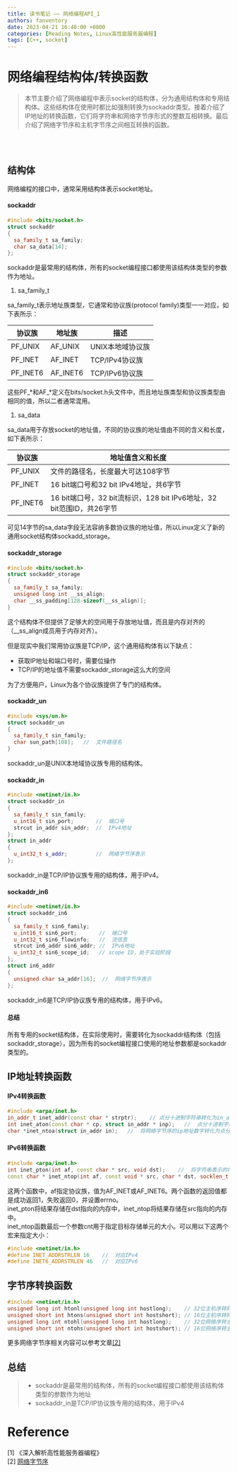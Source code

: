 ```yaml
---
title: 读书笔记 —— 网络编程API_1
authors: fanventory
date: 2023-04-21 16:48:00 +0800
categories: [Reading Notes, Linux高性能服务器编程]
tags: [C++, socket]
---
```


# 网络编程结构体/转换函数
> 本节主要介绍了网络编程中表示socket的结构体，分为通用结构体和专用结构体。这些结构体在使用时都比如强制转换为sockaddr类型。接着介绍了IP地址的转换函数，它们将字符串和网络字节序形式的整数互相转换。最后介绍了网络字节序和主机字节序之间相互转换的函数。

<br>
<br>

## 结构体
网络编程的接口中，通常采用结构体表示socket地址。  

#### sockaddr
```c++
#include <bits/socket.h>
struct sockaddr
{
  sa_family_t sa_family;
  char sa_data[14];
};
```

sockaddr是最常用的结构体，所有的socket编程接口都使用该结构体类型的参数作为地址。  
1. sa_family_t
 
sa_family_t表示地址族类型，它通常和协议族(protocol family)类型一一对应，如下表所示：  

| 协议族 | 地址族 | 描述 | 
| -- | -- | -- |
| PF_UNIX | AF_UNIX | UNIX本地域协议族 |
| PF_INET | AF_INET | TCP/IPv4协议族 |
| PF_INET6 | AF_INET6 | TCP/IPv6协议族 |

这些PF_*和AF_*定义在bits/socket.h头文件中，而且地址族类型和协议族类型由相同的值，所以二者通常混用。  

1. sa_data

sa_data用于存放socket的地址值，不同的协议族的地址值由不同的含义和长度，如下表所示：  

| 协议族 | 地址值含义和长度 | 
| -- | -- |
| PF_UNIX | 文件的路径名，长度最大可达108字节 |
| PF_INET | 16 bit端口号和32 bit IPv4地址，共6字节 |
| PF_INET6 | 16 bit端口号，32 bit流标识，128 bit IPv6地址，32 bit范围ID，共26字节 |

可见14字节的sa_data字段无法容纳多数协议族的地址值，所以Linux定义了新的通用socket结构体sockadd_storage。

#### sockaddr_storage
```c++
#include <bits/socket.h>
struct sockaddr_storage
{
  sa_family_t sa_family;
  unsigned long int __ss_align;
  char __ss_padding[128-sizeof(__ss_align)];
}
```

这个结构体不但提供了足够大的空间用于存放地址值，而且是内存对齐的（__ss_align成员用于内存对齐）。

但是现实中我们常用协议族是TCP/IP，这个通用结构体有以下缺点：  
+ 获取IP地址和端口号时，需要位操作
+ TCP/IP的地址值不需要sockaddr_storage这么大的空间

为了方便用户，Linux为各个协议族提供了专门的结构体。  

#### sockaddr_un
```c++
#include <sys/un.h>
struct sockaddr_un
{
  sa_family_t sin_family;
  char sun_path[108];   //  文件路径名
}
```

sockaddr_un是UNIX本地域协议族专用的结构体。

#### sockaddr_in
```c++
#include <netinet/in.h>
struct sockaddr_in
{
  sa_family_t sin_family;
  u_int16_t sin_port;       //  端口号
  strcut in_addr sin_addr;  //  IPv4地址
};
struct in_addr
{
  u_int32_t s_addr;         //  网络字节序表示
};
```

sockaddr_in是TCP/IP协议族专用的结构体，用于IPv4。

#### sockaddr_in6
```c++
#include <netinet/in.h>
struct sockaddr_in6
{
  sa_family_t sin6_family;
  u_int16_t sin6_port;       //  端口号
  u_int32_t sin6_flowinfo;   //  流信息
  strcut in6_addr sin6_addr; //  IPv6地址
  u_int32_t sin6_scope_id;   // scope ID，处于实验阶段
};
struct in6_addr
{
  unsigned char sa_addr[16];  //  网络字节序表示
};
```

sockaddr_in6是TCP/IP协议族专用的结构体，用于IPv6。

#### 总结
所有专用的socket结构体，在实际使用时，需要转化为sockaddr结构体（包括sockaddr_storage），因为所有的socket编程接口使用的地址参数都是sockaddr类型的。

## IP地址转换函数

#### IPv4转换函数
```c++
#include <arpa/inet.h>
in_addr_t inet_addr(const char * strptr);    // 点分十进制字符串转化为in_addr结构体
int inet_aton(const char * cp, struct in_addr * inp);   //  点分十进制字符串转化为in_addr结构体，成功返回1，失败返回0
char *inet_ntoa(struct in_addr in);   //  将网络字节序的ip地址数字转化为点分十进制字符串
```

#### IPv6转换函数
```c++
#include <arpa/inet.h>
int inet_pton(int af, const char * src, void dst);    //  将字符串表示的地址(IPv4或IPV6)转化为网络字节序整数
const char * inet_ntop(int af, const void * src, char * dst, socklen_t cnt);  //  将网络字节序表示的IP地址整数转化为字符串
```

这两个函数中，af指定协议族，值为AF_INET或AF_INET6。两个函数的返回值都是成功返回1，失败返回0，并设置errno。  
inet_pton将结果存储在dst指向的内存中，inet_ntop将结果存储在src指向的内存中。  
inet_ntop函数最后一个参数cnt用于指定目标存储单元的大小。可以用以下这两个宏来指定大小：  
```c++
#include <netinet/in.h>
#define INET_ADDRSTRLEN 16    //  对应IPv4
#define INET6_ADDRSTRLEN 46   //  对应IPv6
```

## 字节序转换函数
```c++
#include <netinet/in.h>
unsigned long int htonl(unsigned long int hostlong);    // 32位主机序转网络序
unsigned short int htons(unsigned short int hostshort); // 16位主机序转网络序
unsigned long int ntohl(unsigned long int hostlong);    // 32位网络序转主机序
unsigned short int ntohs(unsigned short int hostshort); // 16位网络序转主机序
```

更多网络字节序相关内容可以参考文章[[2]](http://xiabao.top:18888/posts/网络字节序/)

## 总结
> + sockaddr是最常用的结构体，所有的socket编程接口都使用该结构体类型的参数作为地址
> + sockaddr_in是TCP/IP协议族专用的结构体，用于IPv4


# Reference
[1] 《深入解析高性能服务器编程》    
[2] [网络字节序](http://xiabao.top:18888/posts/网络字节序/)